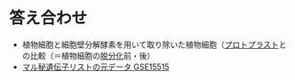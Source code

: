 # 答え合わせ
- 植物細胞と細胞壁分解酵素を用いて取り除いた植物細胞（[プロトプラスト](http://ja.wikipedia.org/wiki/%E3%83%97%E3%83%AD%E3%83%88%E3%83%97%E3%83%A9%E3%82%B9%E3%83%88）)との比較（＝植物細胞の[脱分化](http://ja.wikipedia.org/wiki/%E3%82%AB%E3%83%AB%E3%82%B9_%28%E6%A4%8D%E7%89%A9%29)前・後）
- [マル秘遺伝子リストの元データ GSE15515](http://www.ncbi.nlm.nih.gov/geo/query/acc.cgi?acc=GSE15515)
